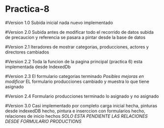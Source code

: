 # Practica-8

#Version 1.0
Subida inicial nada nuevo implementado

#Version 2.0
Subida antes de modificar todo el recorrido de datos subida de precaucion y referencia se pasara a pintar desde la base
de datos

#Version 2.1
Iteradores de mostrar categorias, producciones, actores y directores cambiados

#Version 2.2
Toda la funcion de la pagina principal (practica 6) esta implementada desde IndexedDb

#Version 2.3
El formulario categorias terminado *Posibles mejoras en modificar*
EL formulario producciones cambiado y muestra lo que tiene asignado

#Version 2.4
Formulario producciones terminado lo asignado y no asignado

#Version 3.0
Casi implementado por completo carga inicial hecha, pinturas desde indexedDB hecho,
pintura e inserccion con formularios hecho, relaciones de inicio hechos
*SOLO ESTA PENDIENTE LAS RELACIONES DESDE FORMULARIO PRODUCTIONS*